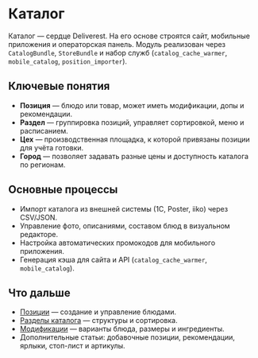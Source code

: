 # Каталог

Каталог — сердце Deliverest. На его основе строятся сайт, мобильные приложения и операторская панель. Модуль реализован через `CatalogBundle`, `StoreBundle` и набор служб (`catalog_cache_warmer`, `mobile_catalog`, `position_importer`).

## Ключевые понятия

- **Позиция** — блюдо или товар, может иметь модификации, допы и рекомендации.
- **Раздел** — группировка позиций, управляет сортировкой, меню и расписанием.
- **Цех** — производственная площадка, к которой привязаны позиции для учёта готовки.
- **Город** — позволяет задавать разные цены и доступность каталога по регионам.

## Основные процессы

- Импорт каталога из внешней системы (1С, Poster, iiko) через CSV/JSON.
- Управление фото, описаниями, составом блюд в визуальном редакторе.
- Настройка автоматических промокодов для мобильного приложения.
- Генерация кэша для сайта и API (`catalog_cache_warmer`, `mobile_catalog`).

## Что дальше

- [Позиции](items.md) — создание и управление блюдами.
- [Разделы каталога](sections.md) — структуры и сортировка.
- [Модификации](modifiers.md) — варианты блюда, размеры и ингредиенты.
- Дополнительные статьи: добавочные позиции, рекомендации, ярлыки, стоп-лист и артикулы.
